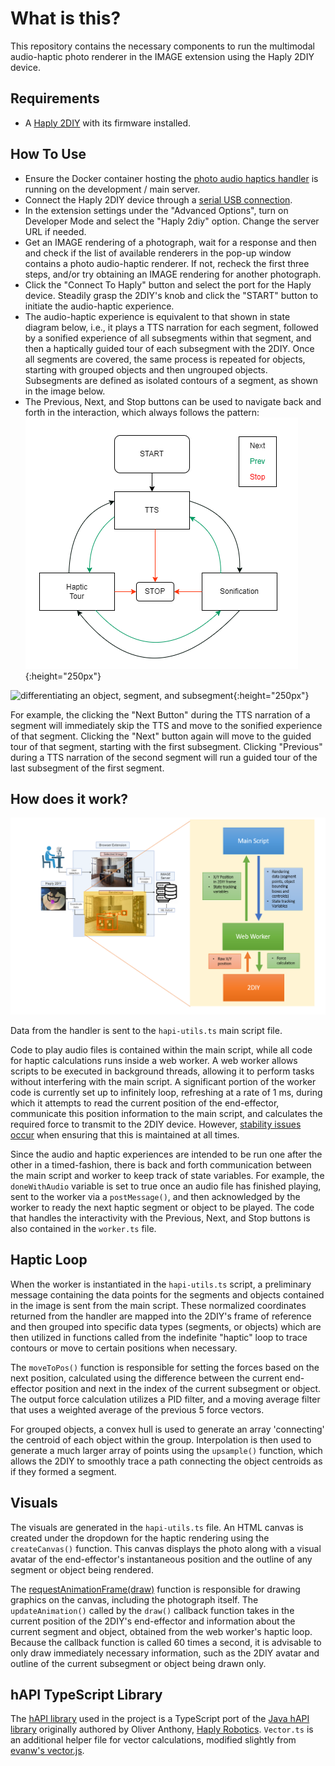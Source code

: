 # What is this?

This repository contains the necessary components to run the multimodal audio-haptic photo renderer in the IMAGE extension using the Haply 2DIY device.

## Requirements

* A [Haply 2DIY](https://2diy.haply.co/) with its firmware installed.
## How To Use

* Ensure the Docker container hosting the [photo audio haptics handler](https://github.com/Shared-Reality-Lab/IMAGE-server/tree/main/handlers/photo-audio-haptics-handler) is running on the development / main server.
* Connect the Haply 2DIY device through a [serial USB connection](https://developer.mozilla.org/en-US/docs/Web/API/Web_Serial_API).
* In the extension settings under the "Advanced Options", turn on Developer Mode and select the "Haply 2diy" option. Change the server URL if needed.
* Get an IMAGE rendering of a photograph, wait for a response and then and check if the list of available renderers in the pop-up window contains a photo audio-haptic renderer. If not, recheck the first three steps, and/or try obtaining an IMAGE rendering for another photograph.
* Click the "Connect To Haply" button and select the port for the Haply device. Steadily grasp the 2DIY's knob and click the "START" button to initiate the audio-haptic experience.
* The audio-haptic experience is equivalent to that shown in state diagram below, i.e., it plays a TTS narration for each segment, followed by a sonified experience of all subsegments within that segment, and then a haptically guided tour of each subsegment with the 2DIY. Once all segments are covered, the same process is repeated for objects, starting with grouped objects and then ungrouped objects. Subsegments are defined as isolated contours of a segment, as shown in the image below.
* The Previous, Next, and Stop buttons can be used to navigate back and forth in the interaction, which always follows the pattern:
![a state machine diagram explaining how the audio-haptic experience works](./images/haptics_state_machine.png){:height="250px"}

![differentiating an object, segment, and subsegment](./images/object_segments.png){:height="250px"}

 For example, the clicking the "Next Button" during the TTS narration of a segment will immediately skip the TTS and move to the sonified experience of that segment. Clicking the "Next" button again will move to the guided tour of that segment, starting with the first subsegment. Clicking "Previous" during a TTS narration of the second segment will run a guided tour of the last subsegment of the first segment.

## How does it work?  

![the dataflow between the main browser script, the worker, and the 2DIY](./images/browser_arch.png)

Data from the handler is sent to the ```hapi-utils.ts``` main script file.

Code to play audio files is contained within the main script, while all code for haptic calculations runs inside a web worker. A web worker allows scripts to be executed in background threads, allowing it to perform tasks without interfering with the main script. A significant portion of the worker code is currently set up to infinitely loop, refreshing at a rate of 1 ms, during which it attempts to read the current position of the end-effector, communicate this position information to the main script, and calculates the required force to transmit to the 2DIY device. However, [stability issues occur](https://github.com/Shared-Reality-Lab/IMAGE-browser/issues/223) when ensuring that this is maintained at all times. 

Since the audio and haptic experiences are intended to be run one after the other in a timed-fashion, there is back and forth communication between the main script and worker to keep track of state variables. For example, the ```doneWithAudio``` variable is set to true once an audio file has finished playing, sent to the worker via a ```postMessage()```, and then acknowledged by the worker to ready the next haptic segment or object to be played. The code that handles the interactivity with the Previous, Next, and Stop buttons is also contained in the ```worker.ts``` file.



## Haptic Loop
 
When the worker is instantiated in the ```hapi-utils.ts``` script, a preliminary message containing the data points for the segments and objects contained in the image is sent from the main script. These normalized coordinates returned from the handler are mapped into the 2DIY's frame of reference and then grouped into specific data types (segments, or objects) which are then utilized in functions called from the indefinite "haptic" loop to trace contours or move to certain positions when necessary.

The ```moveToPos()``` function is responsible for setting the forces based on the next position, calculated using the difference between the current end-effector position and next in the index of the current subsegment or object. The output force calculation utilizes a PID filter, and a moving average filter that uses a weighted average of the previous 5 force vectors.

For grouped objects, a convex hull is used to generate an array 'connecting' the centroid of each object within the group. Interpolation is then used to generate a much larger array of points using the ```upsample()``` function, which allows the 2DIY to smoothly trace a path connecting the object centroids as if they formed a segment.

## Visuals

The visuals are generated in the ```hapi-utils.ts``` file. An HTML canvas is created under the dropdown for the haptic rendering using the ```createCanvas()``` function. This canvas displays the photo along with a visual avatar of the end-effector's instantaneous position and the outline of any segment or object being rendered. 

The [requestAnimationFrame(draw)](https://developer.mozilla.org/en-US/docs/Web/API/window/requestAnimationFrame) function is responsible for drawing graphics on the canvas, including the photograph itself. The ```updateAnimation()``` called by the ```draw()``` callback function takes in the current position of the 2DIY's end-effector and information about the current segment and object, obtained from the web worker's haptic loop. Because the callback function is called 60 times a second, it is advisable to only draw immediately necessary information, such as the 2DIY avatar and outline of the current subsegment or object being drawn only.

## hAPI TypeScript Library 

The [hAPI library](https://github.com/Shared-Reality-Lab/IMAGE-browser/tree/main/src/hAPI/libraries) used in the project is a TypeScript port of the [Java hAPI library](https://gitlab.com/Haply/hAPI) originally authored by Oliver Anthony, [Haply Robotics](https://haply.co/). ```Vector.ts``` is an additional helper file for vector calculations, modified slightly from [evanw's vector.js](https://evanw.github.io/lightgl.js/docs/vector.html).
